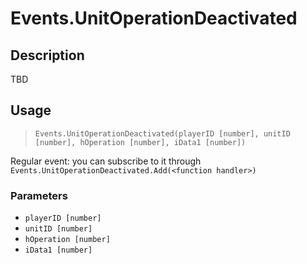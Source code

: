 # Events.UnitOperationDeactivated
## Description
TBD

## Usage
> `Events.UnitOperationDeactivated(playerID [number], unitID [number], hOperation [number], iData1 [number])`

Regular event: you can subscribe to it through `Events.UnitOperationDeactivated.Add(<function handler>)`

### Parameters
- `playerID [number]`
- `unitID [number]`
- `hOperation [number]`
- `iData1 [number]`